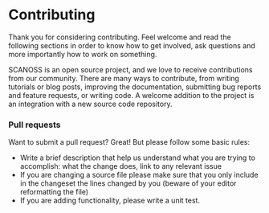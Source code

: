 # Contributing
Thank you for considering contributing. Feel welcome and read the following sections
in order to know how to get involved, ask questions and more importantly how to work on something.

SCANOSS is an open source project, and we love to receive contributions from our community.
There are many ways to contribute, from writing tutorials or blog posts, improving the documentation, submitting bug reports and feature requests, or writing code.
A welcome addition to the project is an integration with a new source code repository.

### Pull requests

Want to submit a pull request? Great! But please follow some basic rules:

- Write a brief description that help us understand what you are trying to accomplish: what the change does, link to any relevant issue
- If you are changing a source file please make sure that you only include in the changeset the lines changed by you (beware of your editor reformatting the file)
- If you are adding functionality, please write a unit test.
